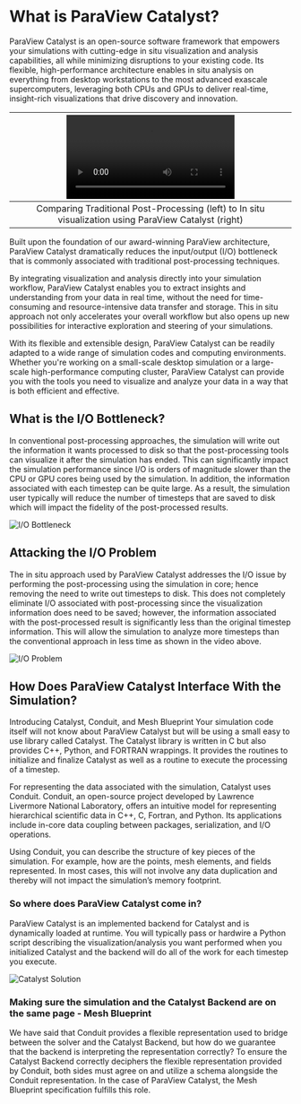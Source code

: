 # What is ParaView Catalyst?

ParaView Catalyst is an open-source software framework that empowers your simulations with cutting-edge in situ visualization and analysis capabilities, all while minimizing disruptions to your existing code.  Its flexible, high-performance architecture enables in situ analysis on everything from desktop workstations to the most advanced exascale supercomputers, leveraging both CPUs and GPUs to deliver real-time, insight-rich visualizations that drive discovery and innovation.


|![Video](/assets/images/guide/concepts/CatalystBallVideo1.mp4)|
|:--:|
|Comparing Traditional Post-Processing (left) to In situ visualization using ParaView Catalyst (right)|

Built upon the foundation of our award-winning ParaView architecture, ParaView Catalyst dramatically reduces the input/output (I/O) bottleneck that is commonly associated with traditional post-processing techniques.

By integrating visualization and analysis directly into your simulation workflow, ParaView Catalyst enables you to extract insights and understanding from your data in real time, without the need for time-consuming and resource-intensive data transfer and storage. This in situ approach not only accelerates your overall workflow but also opens up new possibilities for interactive exploration and steering of your simulations.

With its flexible and extensible design, ParaView Catalyst can be readily adapted to a wide range of simulation codes and computing environments. Whether you're working on a small-scale desktop simulation or a large-scale high-performance computing cluster, ParaView Catalyst can provide you with the tools you need to visualize and analyze your data in a way that is both efficient and effective.

## What is the I/O Bottleneck?

In conventional post-processing approaches, the simulation will write out the information it wants processed to disk so that the post-processing tools can visualize it after the simulation has ended.  This can significantly impact the simulation performance since I/O is orders of magnitude slower than the CPU or GPU cores being used by the simulation.  In addition, the information associated with each timestep can be quite large.  As a result, the simulation user typically will reduce the number of timesteps that are saved to disk which will impact the fidelity of the post-processed results. 

![I/O Bottleneck](/assets/images/guide/concepts/concept-bottleneck.png)

## Attacking the I/O Problem

The in situ approach used by ParaView Catalyst addresses the I/O issue by performing the post-processing using the simulation in core; hence removing  the need to write out timesteps to disk.  This does not completely eliminate I/O associated with post-processing since the visualization information does need to be saved; however, the information associated with the post-processed result is significantly less than the original timestep information. This will allow the simulation to analyze more timesteps than the conventional approach in less time as shown in the video above.

![I/O Problem](/assets/images/guide/concepts/concept-io.png)


## How Does ParaView Catalyst Interface With the Simulation?

Introducing Catalyst, Conduit, and Mesh Blueprint
Your simulation code itself will not know about ParaView Catalyst but will be using a small easy to use library called Catalyst.  The Catalyst library is written in C but also provides C++, Python, and FORTRAN wrappings.  It provides the routines to initialize and finalize Catalyst as well as a routine to execute  the processing of a timestep.

For representing the data associated with the simulation, Catalyst uses Conduit.  Conduit, an open-source project developed by Lawrence Livermore National Laboratory, offers an intuitive model for representing hierarchical scientific data in C++, C, Fortran, and Python. Its applications include in-core data coupling between packages, serialization, and I/O operations.

Using Conduit, you can describe the structure of key pieces of the simulation.  For example, how are the points, mesh elements, and fields represented.  In most cases, this will not involve any data duplication and thereby will not impact the simulation’s memory footprint.

### So where does ParaView Catalyst come in?

ParaView Catalyst is an implemented backend for Catalyst and is dynamically loaded at runtime.  You will typically pass or hardwire a Python script describing the visualization/analysis you want performed when you initialized Catalyst and the backend will do all of the work for each timestep you execute.


![Catalyst Solution](/assets/images/guide/concepts/concept-solution.png)

### Making sure the simulation and the Catalyst Backend are on the same page - Mesh Blueprint

We have said that Conduit provides a flexible representation used to bridge between the solver and the Catalyst Backend, but how do we guarantee  that the backend is interpreting the representation correctly?  To ensure the Catalyst Backend correctly deciphers the flexible representation provided by Conduit, both sides must agree on and utilize a schema alongside the Conduit representation. In the case of ParaView Catalyst, the Mesh Blueprint specification fulfills this role.   
